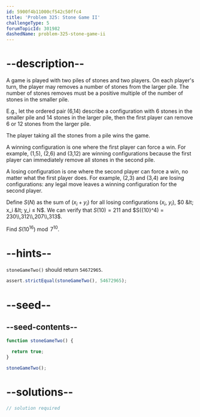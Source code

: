 ```yaml
---
id: 5900f4b11000cf542c50ffc4
title: 'Problem 325: Stone Game II'
challengeType: 5
forumTopicId: 301982
dashedName: problem-325-stone-game-ii
---
```


# --description--

A game is played with two piles of stones and two players. On each player's turn, the player may removes a number of stones from the larger pile. The number of stones removes must be a positive multiple of the number of stones in the smaller pile.

E.g., let the ordered pair (6,14) describe a configuration with 6 stones in the smaller pile and 14 stones in the larger pile, then the first player can remove 6 or 12 stones from the larger pile.

The player taking all the stones from a pile wins the game.

A winning configuration is one where the first player can force a win. For example, (1,5), (2,6) and (3,12) are winning configurations because the first player can immediately remove all stones in the second pile.

A losing configuration is one where the second player can force a win, no matter what the first player does. For example, (2,3) and (3,4) are losing configurations: any legal move leaves a winning configuration for the second player.

Define $S(N)$ as the sum of ($x_i + y_i$) for all losing configurations ($x_i$, $y_i$), $0 &lt; x_i &lt; y_i ≤ N$. We can verify that $S(10) = 211$ and $S({10}^4) = 230\\,312\\,207\\,313$.

Find $S({10}^{16})\bmod 7^{10}$.

# --hints--

`stoneGameTwo()` should return `54672965`.

```js
assert.strictEqual(stoneGameTwo(), 54672965);
```

# --seed--

## --seed-contents--

```js
function stoneGameTwo() {

  return true;
}

stoneGameTwo();
```

# --solutions--

```js
// solution required
```
